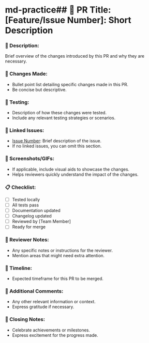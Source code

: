 # md-practice## 🚀 PR Title: [Feature/Issue Number]: Short Description

### 📝 Description:

Brief overview of the changes introduced by this PR and why they are necessary.

### 🔧 Changes Made:

- Bullet point list detailing specific changes made in this PR.
- Be concise but descriptive.

### 🧪 Testing:

- Description of how these changes were tested.
- Include any relevant testing strategies or scenarios.

### 🔗 Linked Issues:

- [Issue Number](link_to_issue): Brief description of the issue.
- If no linked issues, you can omit this section.

### 📸 Screenshots/GIFs:

- If applicable, include visual aids to showcase the changes.
- Helps reviewers quickly understand the impact of the changes.

### 📋 Checklist:

- [ ] Tested locally
- [ ] All tests pass
- [ ] Documentation updated
- [ ] Changelog updated
- [ ] Reviewed by [Team Member]
- [ ] Ready for merge

### 👀 Reviewer Notes:

- Any specific notes or instructions for the reviewer.
- Mention areas that might need extra attention.

### 📅 Timeline:

- Expected timeframe for this PR to be merged.

### 🙏 Additional Comments:

- Any other relevant information or context.
- Express gratitude if necessary.

### 🎉 Closing Notes:

- Celebrate achievements or milestones.
- Express excitement for the progress made.
